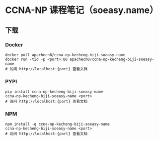 # CCNA-NP  课程笔记（soeasy.name）

## 下载

### Docker

```
docker pull apachecn0/ccna-np-kecheng-biji-soeasy-name
docker run -tid -p <port>:80 apachecn0/ccna-np-kecheng-biji-soeasy-name
# 访问 http://localhost:{port} 查看文档
```

### PYPI

```
pip install ccna-np-kecheng-biji-soeasy-name
ccna-np-kecheng-biji-soeasy-name <port>
# 访问 http://localhost:{port} 查看文档
```

### NPM

```
npm install -g ccna-np-kecheng-biji-soeasy-name
ccna-np-kecheng-biji-soeasy-name <port>
# 访问 http://localhost:{port} 查看文档
```